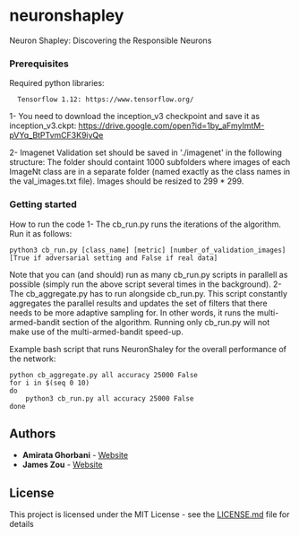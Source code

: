 # neuronshapley
Neuron Shapley: Discovering the Responsible Neurons


### Prerequisites

Required python libraries:

```
  Tensorflow 1.12: https://www.tensorflow.org/
```

1- You need to download the inception_v3 checkpoint and save it as inception_v3.ckpt: https://drive.google.com/open?id=1by_aFmyImtM-pVYq_BtPTvmCF3K9iyQe

2- Imagenet Validation set should be saved in './imagenet' in the following structure: The folder should containt 1000 subfolders where images of each ImageNt class are in a separate folder (named exactly as the class names in the val_images.txt file). Images should be resized to 299 * 299.

### Getting started
How to run the code
1- The cb_run.py runs the iterations of the algorithm. Run it as follows:
```
python3 cb_run.py [class_name] [metric] [number_of_validation_images] [True if adversarial setting and False if real data]
```
Note that you can (and should) run as many cb_run.py scripts in parallell as possible (simply run the above script several times in the background).
2- The cb_aggregate.py has to run alongside cb_run.py. This script constantly aggregates the parallel results and updates the set of filters that there needs to be more adaptive sampling for. In other words, it runs the multi-armed-bandit section of the algorithm. Running only cb_run.py will not make use of the multi-armed-bandit speed-up.

Example bash script that runs NeuronShaley for the overall performance of the network:
```
python cb_aggregate.py all accuracy 25000 False
for i in $(seq 0 10)
do
    python3 cb_run.py all accuracy 25000 False
done
```


## Authors

* **Amirata Ghorbani** - [Website](http://web.stanford.edu/~amiratag)
* **James Zou** - [Website](https://sites.google.com/site/jamesyzou/)


## License

This project is licensed under the MIT License - see the [LICENSE.md](LICENSE.md) file for details
